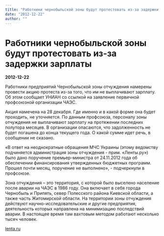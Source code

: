 ```yaml
---
title: "Работники чернобыльской зоны будут протестовать из-за задержки зарплаты"
date: "2012-12-22"
author: ""
---
```


# Работники чернобыльской зоны будут протестовать из-за задержки зарплаты

**2012-12-22** 

Работники предприятий Чернобыльской зоны отчуждения намерены провести акцию протеста из-за того, что им не выплачивают зарплату. Об этом сообщает УНИАН со ссылкой на заявление первичной профсоюзной организации ЧАЭС.

Акция намечена на 28 декабря. Где именно и в какой форме она будет проходить, не уточняется. По данным профсоюза, персоналу зоны отчуждения не выплачивают зарплату на протяжении последних полутора месяцев. В организации опасаются, что задолженность не будет погашена до конца текущего года. О какой сумме идет речь, в сообщении не сказано.

«В ответ на неоднократные обращения МЧС Украины (этому ведомству подчиняется администрация зоны отчуждения - прим. «Ленты.ру») было дано поручение премьер-министра от 24.11.2012 года об обеспечении финансирования утвержденных бюджетных программ. Прошел почти месяц, поручение не выполнено», - подчеркнули в профсоюзе.

Зона отчуждения – это территория, с которой было выселено население после аварии на ЧАЭС в 1986 году. Она включает в себя города Чернобыль и Припять, север Полесского района Киевской области, а также часть Житомирской области. На территории зоны отчуждения действуют научно-исследовательские и другие предприятия, деятельность которых направлена на минимизацию последствий аварии. В настоящее время там вахтовым методом работают несколько тысяч человек.

[lenta.ru](http://lenta.ru/news/2012/12/21/strike/)